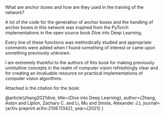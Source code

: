 What are anchor boxes and how are they used in the training of the network? 

A lot of the code for the generation of anchor boxes and the handling of anchor boxes in this network was inspired from the PyTorch implementations in the open source book Dive into Deep Learning. 

Every line of these functions was methodically studied and appropriate comments were added when I found something of interest or came upon something previously unknown.

I am extremely thankful to the authors of this book for making previously unintuitive concepts in the realm of computer vision refreshingly clear and for creating an invaluable resource on practical implementations of computer vision algorithms.

Attached is the citation for the book: 

@article{zhang2021dive,
    title={Dive into Deep Learning},
    author={Zhang, Aston and Lipton, Zachary C. and Li, Mu and Smola, Alexander J.},
    journal={arXiv preprint arXiv:2106.11342},
    year={2021}
}
